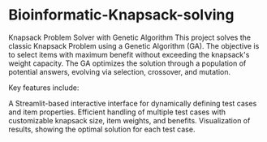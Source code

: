 # Bioinformatic-Knapsack-solving
Knapsack Problem Solver with Genetic Algorithm
This project solves the classic Knapsack Problem using a Genetic Algorithm (GA). The objective is to select items with maximum benefit without exceeding the knapsack's weight capacity. The GA optimizes the solution through a population of potential answers, evolving via selection, crossover, and mutation.

Key features include:

A Streamlit-based interactive interface for dynamically defining test cases and item properties.
Efficient handling of multiple test cases with customizable knapsack size, item weights, and benefits.
Visualization of results, showing the optimal solution for each test case.
